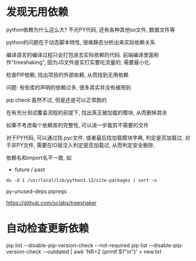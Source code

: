# 发现无用依赖

python依赖为什么这么大? 不光PY代码, 还有各种其他so文件, 数据文件等

python的问题在于动态脚本特性, 很难静态分析出来实际依赖关系

编译语言的编译过程只会打包进去实际依赖的代码.
前端编译里面称作"treeshaking", 因为JS文件是实打实要吃流量的, 需要最小化.

检查PIP依赖, 找出项目的外部依赖, 从而找到无用依赖

问题: 有些库的声明的依赖过多, 很多其实并没有被用到

pip check 虽然不过, 但是还是可以正常跑的

在有充分测试覆盖流程的前提下, 找出真正被加载的模块, 从而删掉其余

如果不考虑每个依赖库的完整性, 可以进一步裁剪不需要的文件

对于PY代码, 可以通过找.pyc文件, 或者最后找加载模块字典, 判定是否加载过, 对于非PY文件, 需要在IO层注入判定是否加载过, 从而判定安全删除.


依赖名和import名不一致, 如

- future / past


```
du -d 1 /usr/local/lib/python3.12/site-packages | sort -n
```


py-unused-deps
pipreqs

https://github.com/sclabs/treeshaker


# 自动检查更新依赖

pip list --disable-pip-version-check --not-required
pip list --disable-pip-version-check --outdated | awk 'NR>2 {printf $1"\n"}' > new.txt

